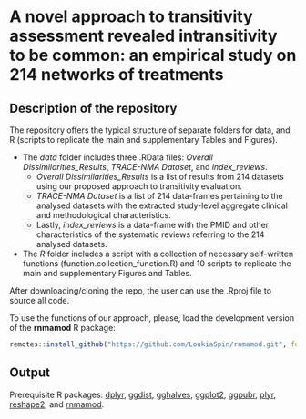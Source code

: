 # A novel approach to transitivity assessment revealed intransitivity to be common: an empirical study on 214 networks of treatments

## Description of the repository

The repository offers the typical structure of separate folders for data, and R (scripts to replicate the main and supplementary Tables and Figures).
* The _data_ folder includes three .RData files: _Overall Dissimilarities_Results_, _TRACE-NMA Dataset_, and _index_reviews_. 
  * _Overall Dissimilarities_Results_ is a list of results from 214 datasets using our proposed approach to transitivity evaluation. 
  * _TRACE-NMA Dataset_ is a list of 214 data-frames pertaining to the analysed datasets with the extracted study-level aggregate clinical and methodological characteristics. 
  * Lastly, _index_reviews_ is a data-frame with the PMID and other characteristics of the systematic reviews referring to the 214 analysed datasets. 
* The _R_ folder includes a script with a collection of necessary self-written functions (function.collection_function.R) and 10 scripts to replicate the main and supplementary Figures and Tables. 

After downloading/cloning the repo, the user can use the .Rproj file to source all code.

To use the functions of our approach, please, load the development version of the __rnmamod__ R package:
```r
remotes::install_github("https://github.com/LoukiaSpin/rnmamod.git", force = TRUE)
```

## Output 
Prerequisite R packages: [dplyr](https://CRAN.R-project.org/package=dplyr), 
[ggdist](https://CRAN.R-project.org/package=ggdist),
[gghalves](https://CRAN.R-project.org/package=gghalves),
[ggplot2]( https://CRAN.R-project.org/package=ggplot2),
[ggpubr](https://cran.r-project.org/web/packages/ggpubr/),
[plyr](https://CRAN.R-project.org/package=plyr),
[reshape2](https://CRAN.R-project.org/package=reshape2), and
[rnmamod](https://CRAN.R-project.org/package=rnmamod).
